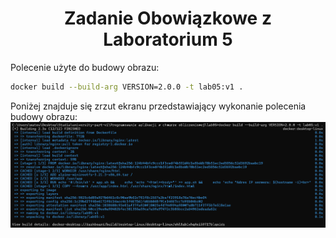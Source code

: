 <h1 align="center">
    Zadanie Obowiązkowe z Laboratorium 5
</h1>

Polecenie użyte do budowy obrazu:

```bash
docker build --build-arg VERSION=2.0.0 -t lab05:v1 .
```

Poniżej znajduje się zrzut ekranu przedstawiający wykonanie polecenia budowy obrazu:
![Wynik budowy obrazu Docker](build.png)
